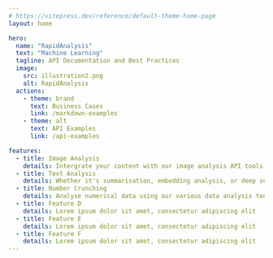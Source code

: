 ```yaml
---
# https://vitepress.dev/reference/default-theme-home-page
layout: home

hero:
  name: "RapidAnalysis"
  text: "Machine Learning"
  tagline: API Documentation and Best Practices
  image:
    src: illustration2.png
    alt: RapidAnalysis
  actions:
    - theme: brand
      text: Business Cases
      link: /markdown-examples
    - theme: alt
      text: API Examples
      link: /api-examples

features:
  - title: Image Analysis
    details: Intergrate your content with our image analysis API tools. New algorithms and methods introduced regularly.
  - title: Text Analysis
    details: Whether it's summarisation, embedding analysis, or deep search, we have what works for your text content analysis needs.
  - title: Number Crunching
    details: Analyse numerical data using our various data analysis tools. Examples and use cases will help you find the best fit for your data.
  - title: Feature D
    details: Lorem ipsum dolor sit amet, consectetur adipiscing elit
  - title: Feature E
    details: Lorem ipsum dolor sit amet, consectetur adipiscing elit
  - title: Feature F
    details: Lorem ipsum dolor sit amet, consectetur adipiscing elit
---
```


